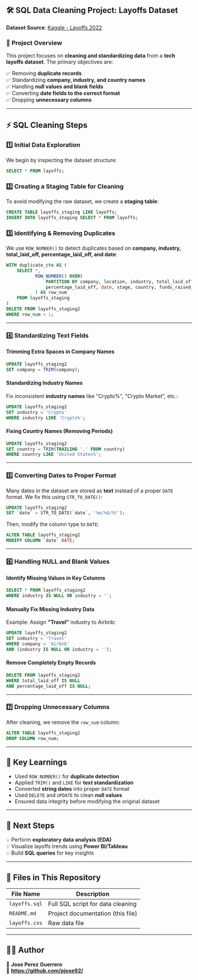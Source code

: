 ## 🛠 SQL Data Cleaning Project: Layoffs Dataset  

**Dataset Source**: [Kaggle - Layoffs 2022](https://www.kaggle.com/datasets/swaptr/layoffs-2022)  

### 📌 **Project Overview**  
This project focuses on **cleaning and standardizing data** from a **tech layoffs dataset**. The primary objectives are:  

✅ Removing **duplicate records**  
✅ Standardizing **company, industry, and country names**  
✅ Handling **null values and blank fields**  
✅ Converting **date fields to the correct format**  
✅ Dropping **unnecessary columns**  

---

## ⚡ **SQL Cleaning Steps**  

### 1️⃣ **Initial Data Exploration**
We begin by inspecting the dataset structure:  
```sql
SELECT * FROM layoffs;
```

### 2️⃣ **Creating a Staging Table for Cleaning**  
To avoid modifying the raw dataset, we create a **staging table**:  
```sql
CREATE TABLE layoffs_staging LIKE layoffs;
INSERT INTO layoffs_staging SELECT * FROM layoffs;
```

### 3️⃣ **Identifying & Removing Duplicates**
We use `ROW_NUMBER()` to detect duplicates based on **company, industry, total_laid_off, percentage_laid_off, and date**:  
```sql
WITH duplicate_cte AS (
    SELECT *,
           ROW_NUMBER() OVER(
               PARTITION BY company, location, industry, total_laid_off,
               percentage_laid_off, date, stage, country, funds_raised_millions
           ) AS row_num
    FROM layoffs_staging
)
DELETE FROM layoffs_staging2
WHERE row_num > 1;
```

---

### 4️⃣ **Standardizing Text Fields**  
#### **Trimming Extra Spaces in Company Names**  
```sql
UPDATE layoffs_staging2
SET company = TRIM(company);
```

#### **Standardizing Industry Names**  
Fix inconsistent **industry names** like "Crypto%", "Crypto Market", etc.:  
```sql
UPDATE layoffs_staging2
SET industry = 'Crypto'
WHERE industry LIKE 'Crypto%';
```

#### **Fixing Country Names (Removing Periods)**  
```sql
UPDATE layoffs_staging2
SET country = TRIM(TRAILING '.' FROM country)
WHERE country LIKE 'United States%';
```

---

### 5️⃣ **Converting Dates to Proper Format**  
Many dates in the dataset are stored as **text** instead of a proper `DATE` format. We fix this using `STR_TO_DATE()`:  
```sql
UPDATE layoffs_staging2
SET `date` = STR_TO_DATE(`date`, '%m/%d/%Y');
```
Then, modify the column type to `DATE`:  
```sql
ALTER TABLE layoffs_staging2
MODIFY COLUMN `date` DATE;
```

---

### 6️⃣ **Handling NULL and Blank Values**  
#### **Identify Missing Values in Key Columns**
```sql
SELECT * FROM layoffs_staging2
WHERE industry IS NULL OR industry = '';
```

#### **Manually Fix Missing Industry Data**
Example: Assign **"Travel"** industry to Airbnb:  
```sql
UPDATE layoffs_staging2
SET industry = 'Travel'
WHERE company = 'Airbnb'
AND (industry IS NULL OR industry = '');
```

#### **Remove Completely Empty Records**
```sql
DELETE FROM layoffs_staging2
WHERE total_laid_off IS NULL
AND percentage_laid_off IS NULL;
```

---

### 7️⃣ **Dropping Unnecessary Columns**  
After cleaning, we remove the `row_num` column:  
```sql
ALTER TABLE layoffs_staging2
DROP COLUMN row_num;
```

---

## 🌟 **Key Learnings**
- Used `ROW_NUMBER()` for **duplicate detection**  
- Applied `TRIM()` and `LIKE` for **text standardization**  
- Converted **string dates** into proper `DATE` format  
- Used `DELETE` and `UPDATE` to clean **null values**  
- Ensured data integrity before modifying the original dataset  

---

## 🚀 **Next Steps**
💡 Perform **exploratory data analysis (EDA)**  
💡 Visualize layoffs trends using **Power BI/Tableau**  
💡 Build **SQL queries** for key insights  

---

## 📂 **Files in This Repository**
| File Name  | Description |
|------------|------------|
| `layoffs.sql` | Full SQL script for data cleaning |
| `README.md`  | Project documentation (this file) |
| `layoffs.cvs`  | Raw data file |

---

## 👨‍💻 **Author**
🔹 **Jose Perez Guerrero**  
🔹 **https://github.com/pjose92/**  

